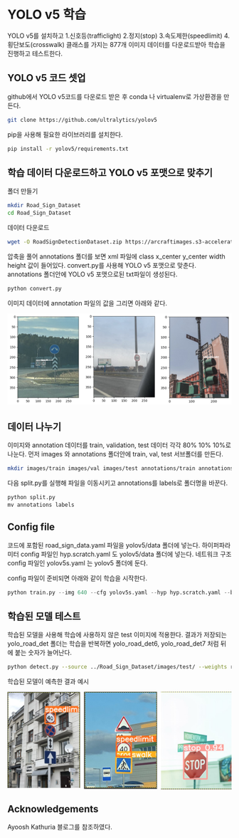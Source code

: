 # YOLO v5 학습

YOLO v5를 설치하고 1.신호등(trafficlight) 2.정지(stop) 3.속도제한(speedlimit) 4.횡단보도(crosswalk) 클래스를 가지는 877개 이미지 데이터를 다운로드받아 학습을 진행하고 테스트한다. 

## YOLO v5 코드 셋업
github에서 YOLO v5코드를 다운로드 받은 후 conda 나 virtualenv로 가상환경을 만든다. 

```bash
git clone https://github.com/ultralytics/yolov5
```

pip을 사용해 필요한 라이브러리를 설치한다. 

```bash
pip install -r yolov5/requirements.txt
```


## 학습 데이터 다운로드하고 YOLO v5 포맷으로 맞추기

폴더 만들기

```bash
mkdir Road_Sign_Dataset
cd Road_Sign_Dataset
```

데이터 다운로드

```bash
wget -O RoadSignDetectionDataset.zip https://arcraftimages.s3-accelerate.amazonaws.com/Datasets/RoadSigns/RoadSignsPascalVOC.zip?region=us-east-2
```

압축을 풀어 annotations 폴더를 보면 xml 파일에 class x_center y_center width height 값이 들어있다. convert.py를 사용해 YOLO v5 포맷으로 맞춘다. annotations 폴더안에 YOLO v5 포맷으로된 txt파일이 생성된다. 

```python
python convert.py
```

이미지 데이터에 annotation 파일의 값을 그리면 아래와 같다. 

![annotation](images/annotation.jpg)

## 데이터 나누기

이미지와 annotation 데이터를 train, validation, test 데이터 각각 80% 10% 10%로 나눈다. 먼저 images 와 annotations 폴더안에 train, val, test 서브폴더를 만든다. 

```bash
mkdir images/train images/val images/test annotations/train annotations/val annotations/test
```

다음 split.py를 실행해 파일을 이동시키고 annotations를 labels로 폴더명을 바꾼다. 

```python
python split.py
mv annotations labels
```

## Config file

코드에 포함된 road_sign_data.yaml 파일을 yolov5/data 폴더에 넣는다. 하이퍼파라미터 config 파일인 hyp.scratch.yaml 도 yolov5/data 폴더에 넣는다. 네트워크 구조 config 파일인 yolov5s.yaml 는 yolov5 폴더에 둔다. 

config 파일이 준비되면 아래와 같이 학습을 시작한다. 

```python
python train.py --img 640 --cfg yolov5s.yaml --hyp hyp.scratch.yaml --batch 32 --epochs 100 --data road_sign_data.yaml --weights yolov5s.pt --workers 24 --name yolo_road_det
```

## 학습된 모델 테스트
학습된 모델을 사용해 학습에 사용하지 않은 test 이미지에 적용한다. 결과가 저장되는 yolo_road_det 폴더는 학습을 반복하면 yolo_road_det6, yolo_road_det7 처럼 뒤에 붙는 숫자가 늘어난다. 

```bash
python detect.py --source ../Road_Sign_Dataset/images/test/ --weights runs/train/yolo_road_det/weights/best.pt --conf 0.25 --name yolo_road_det
```

학습된 모델이 예측한 결과 예시

![result](images/result.jpg)

## Acknowledgements
Ayoosh Kathuria 블로그를 참조하였다. 




